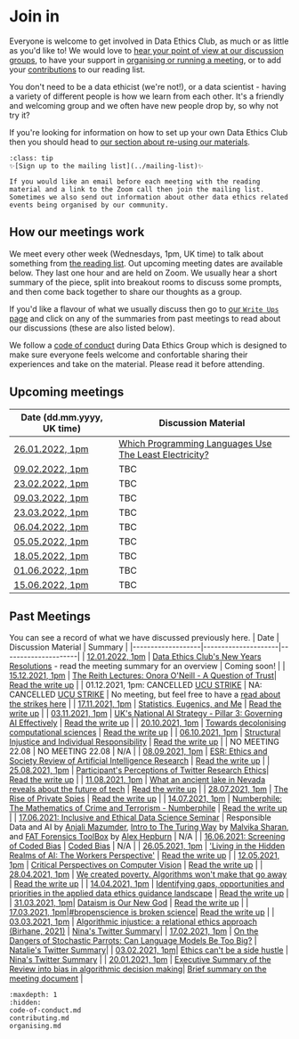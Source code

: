 # Join in

Everyone is welcome to get involved in Data Ethics Club, as much or as little as you'd like to! We would love to [hear your point of view at our discussion groups](#upcoming-meetings), to have your support in [organising or running a meeting](organising), or to add your [contributions](contributing) to our reading list.  

You don't need to be a data ethicist (we're not!), or a data scientist - having a variety of different people is how we learn from each other. It's a friendly and welcoming group and we often have new people drop by, so why not try it?  

If you're looking for information on how to set up your own Data Ethics Club then you should head to [our section about re-using our materials](../how_to/reuse_dec). 

```{admonition} Stay up to date
:class: tip
✨[Sign up to the mailing list](../mailing-list)✨  

If you would like an email before each meeting with the reading material and a link to the Zoom call then join the mailing list.
Sometimes we also send out information about other data ethics related events being organised by our community. 

```

## How our meetings work

We meet every other week (Wednesdays, 1pm, UK time) to talk about something from [the reading list](../reading-list).
Out upcoming meeting dates are available below. They last one hour and are held on Zoom. 
We usually hear a short summary of the piece, split into breakout rooms to discuss some prompts, and then come back together to share our thoughts as a group. 

If you'd like a flavour of what we usually discuss then go to [our `Write Ups` page](../write_ups/write-ups) and click on any of the summaries from past meetings to read about our discussions (these are also listed below).

We follow a [code of conduct](code-of-conduct) during Data Ethics Group which is designed to make sure everyone feels welcome and confortable sharing their experiences and take on the material. 
Please read it before attending.


## Upcoming meetings

| Date (dd.mm.yyyy, UK time)                                     | Discussion Material |
|--------------------------------------------------------|---------------------|
| [26.01.2022, 1pm](meetings/2022/01-jan/26-01-22_meeting) | [Which Programming Languages Use The Least Electricity?](https://thenewstack.io/which-programming-languages-use-the-least-electricity/) |
| [09.02.2022, 1pm]() | TBC |
| [23.02.2022, 1pm]() | TBC |
| [09.03.2022, 1pm]() | TBC |
| [23.03.2022, 1pm]() | TBC |
| [06.04.2022, 1pm]() | TBC |
| [05.05.2022, 1pm]() | TBC |
| [18.05.2022, 1pm]() | TBC |
| [01.06.2022, 1pm]() | TBC |
| [15.06.2022, 1pm]() | TBC |


## Past Meetings

You can see a record of what we have discussed previously here.
| Date | Discussion Material | Summary |
|-------------------|---------------------|---------------------|
| [12.01.2022, 1pm](meetings/2022/01-jan/12-01-22_meeting) | [Data Ethics Club's New Years Resolutions](meetings/2022/01-jan/12-01-22_meeting) - read the meeting summary for an overview | Coming soon! |
| [15.12.2021, 1pm](meetings/2021/12-december/15-12-21_meeting) | [The Reith Lectures: Onora O'Neill - A Question of Trust](https://www.bbc.co.uk/programmes/p00ghvd8)| [Read the write up](../write_ups/2021/15-12-21_writeup) |
| 01.12.2021, 1pm: CANCELLED  [UCU STRIKE](https://www.ucu.org.uk/article/11872/Universities-to-be-hit-with-three-days-of-strikes-in-December) | NA: CANCELLED [UCU STRIKE](https://www.ucu.org.uk/article/11872/Universities-to-be-hit-with-three-days-of-strikes-in-December) | No meeting, but feel free to have a [read about the strikes here](https://www.ucu.org.uk/article/11872/Universities-to-be-hit-with-three-days-of-strikes-in-December) |
| [17.11.2021, 1pm](meetings/2021/11-november/17-11-21_meeting) | [Statistics, Eugenics, and Me](https://towardsdatascience.com/statistics-eugenics-and-me-29eaf43efac7) | [Read the write up](../write_ups/2021/17-11-21_writeup) |
| [03.11.2021, 1pm](meetings/2021/11-november/03-11-2021_meeting) | [UK's National AI Strategy - Pillar 3: Governing AI Effectively](https://www.gov.uk/government/publications/national-ai-strategy/national-ai-strategy-html-version#pillar-3-governing-ai-effectively) | [Read the write up](../write_ups/2021/03-11-21_writeup) |
| [20.10.2021, 1pm](meetings/2021/10-october/20-10-21_meeting) | [Towards decolonising computational sciences](https://arxiv.org/pdf/2009.14258.pdf) | [Read the write up](../write_ups/2021/20-10-21_writeup) |
| [06.10.2021, 1pm](meetings/2021/10-october/06-10-21_meeting) | [Structural Injustice and Individual Responsibility](https://www.abc.net.au/radionational/programs/philosopherszone/structural-injustice-and-individual-responsibility/13486680) | [Read the write up](../write_ups/2021/06-10-21_writeup) |
| NO MEETING 22.08 | NO MEETING 22.08 | N/A |
| [08.09.2021, 1pm](meetings/2021/09-september/08-09-2021_meeting) | [ESR: Ethics and Society Review of Artificial Intelligence Research](https://arxiv.org/pdf/2106.11521.pdf) | [Read the write up](../write_ups/2021/08-09-21_writeup) |
| [25.08.2021, 1pm](meetings/2021/08-august/25-08-2021_meeting.md) | [Participant's Perceptions of Twitter Research Ethics](https://journals.sagepub.com/doi/10.1177/2056305118763366)| [Read the write up](../write_ups/2021/25-08-21_writeup) |
| [11.08.2021, 1pm](meetings/2021/08-august/11-08-2021_meeting.md) | [What an ancient lake in Nevada reveals about the future of tech](https://www.fastcompany.com/90618225/what-an-ancient-lake-in-nevada-reveals-about-the-future-of-tech) | [Read the write up](../write_ups/2021/11-08-21_writeup) |
| [28.07.2021, 1pm](meetings/2021/07-july/28-07-2021_meeting.md) | [The Rise of Private Spies](https://newrepublic.com/article/161913/we-are-bellingcat-spooked-private-investigators) |  [Read the write up](../write_ups/2021/28-07-21_writeup) |
| [14.07.2021, 1pm](meetings/2021/07-july/14-07-2021_meeting) | [Numberphile: The Mathematics of Crime and Terrorism - Numberphile](https://www.youtube.com/watch?v=lCjspXB5F4A) |  [Read the write up](../write_ups/2021/14-07-21_writeup) |
| [17.06.2021: Inclusive and Ethical Data Science Seminar](https://www.eventbrite.co.uk/e/inclusive-and-ethical-data-science-tickets-154266849299#) | Responsible Data and AI by [Anjali Mazumder](https://www.turing.ac.uk/people/researchers/anjali-mazumder),  [Intro to The Turing Way](https://zenodo.org/record/4969380) by [Malvika Sharan](https://malvikasharan.github.io/), and [FAT Forensics ToolBox](https://fat-forensics.org/index.html) by [Alex Hepburn](https://research-information.bris.ac.uk/en/persons/alex-hepburn) | N/A |
| [16.06.2021: Screening of Coded Bias](https://www.eventbrite.co.uk/e/special-edition-of-data-ethics-club-coded-bias-screening-tickets-155911949839#) | [Coded Bias](https://en.wikipedia.org/wiki/Coded_Bias) | N/A |
| [26.05.2021, 1pm](meetings/2021/05-may/26-05-2021_meeting)   |         ['Living in the Hidden Realms of AI: The Workers Perspective'](https://news.techworkerscoalition.org/2021/03/09/issue-5/)            | [Read the write up](../write_ups/2021/26-05-21_writeup) |
| [12.05.2021, 1pm](meetings/2021/05-may/12-05-2021_meeting)  | [Critical Perspectives on Computer Vision](https://slideslive.com/38923500/critical-perspectives-on-computer-vision) | [Read the write up](../write_ups/2021/12-05-21_writeup) |
| [28.04.2021, 1pm](meetings/2021/04-april/28-04-21_meeting)                                        | [We created poverty. Algorithms won't make that go away](https://www.theguardian.com/commentisfree/2018/may/13/we-created-poverty-algorithms-wont-make-that-go-away)                    | [Read the write up](../write_ups/2021/28-04-21_writeup) |
| [14.04.2021, 1pm](meetings/2021/04-april/14-04-21_meeting) |  [Identifying gaps, opportunities and priorities in the applied data ethics guidance landscape](https://uksa.statisticsauthority.gov.uk/publication/identifying-gaps-opportunities-and-priorities-in-the-applied-data-ethics-guidance-landscape/)  | [Read the write up](../write_ups/2021/14-04-21_writeup) |
| [31.03.2021, 1pm](meetings/2021/03-march/31-03-21_meeting)| [Dataism is Our New God](https://onlinelibrary.wiley.com/doi/epdf/10.1111/npqu.12080)        | [Read the write up](../write_ups/2021/31-03-21_writeup) |
| [17.03.2021, 1pm](meetings/2021/03-march/17-03-21_meeting)|[#bropenscience is broken science](https://thepsychologist.bps.org.uk/volume-33/november-2020/bropenscience-broken-science)| [Read the write up](../write_ups/2021/17-03-21_writeup) |
| [03.03.2021, 1pm](meetings/2021/03-march/03-03-21_meeting) | [Algorithmic injustice: a relational ethics approach (Birhane, 2021)](https://www.sciencedirect.com/science/article/pii/S2666389921000155) | [Nina's Twitter Summary](https://twitter.com/ninadicara/status/1367117597397893122?s=20)|
| [17.02.2021, 1pm](meetings/2021/02-feb/17-02-21_meeting) | [On the Dangers of Stochastic Parrots: Can Language Models Be Too Big?](http://faculty.washington.edu/ebender/papers/Stochastic_Parrots.pdf) | [Natalie's Twitter Summary](https://twitter.com/StatalieT/status/1362045192543600641?s=20)|
| [03.02.2021, 1pm](meetings/2021/02-feb/03-02-21_meeting)| [Ethics can't be a side hustle](https://deardesignstudent.com/ethics-cant-be-a-side-hustle-b9e78c090aee) | [Nina's Twitter Summary](https://twitter.com/ninadicara/status/1356976821498175491?s=20) |
| [20.01.2021, 1pm](meetings/2021/01-jan/20-01-21_meeting)   | [Executive Summary of the Review into bias in algorithmic decision making](https://www.gov.uk/government/publications/cdei-publishes-review-into-bias-in-algorithmic-decision-making/main-report-cdei-review-into-bias-in-algorithmic-decision-making#executive-summary)| [Brief summary on the meeting document](meetings/2021/01-jan/20-01-21_meeting) |

```{toctree}
:maxdepth: 1
:hidden:
code-of-conduct.md
contributing.md
organising.md
